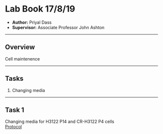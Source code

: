 # Lab Book 17/8/19
- **Author:** Priyal Dass
- **Supervisor:** Associate Professor John Ashton
------------------------------------------------------------------
## Overview

Cell maintenence

------------------------------------------------------------------
## Tasks

1. Changing media
------------------------------------------------------------------
## Task 1

Changing media for H3122 P14 and CR-H3122 P4 cells <br>
[Protocol](../Protocols/Media_change.md)
